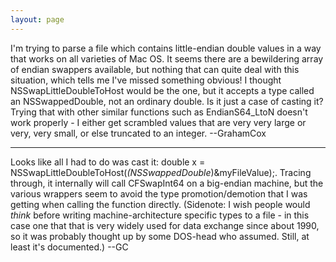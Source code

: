 ```yaml
---
layout: page
---
```


I'm trying to parse a file which contains little-endian double values in a way that works on all varieties of Mac OS. It seems there are a bewildering array of endian swappers available, but nothing that can quite deal with this situation, which tells me I've missed something obvious! I thought NSSwapLittleDoubleToHost would be the one, but it accepts a type called an NSSwappedDouble, not an ordinary double. Is it just a case of casting it? Trying that with other similar functions such as EndianS64_LtoN doesn't work properly - I either get scrambled values that are very very large or very, very small, or else truncated to an integer. --GrahamCox

----

Looks like all I had to do was cast it:     double x = NSSwapLittleDoubleToHost(*(NSSwappedDouble*)&myFileValue);. Tracing through, it internally will call CFSwapInt64 on a big-endian machine, but the various wrappers seem to avoid the type promotion/demotion that I was getting when calling the function directly. (Sidenote: I wish people would *think* before writing machine-architecture specific types to a file - in this case one that that is very widely used for data exchange since about 1990, so it was probably thought up by some DOS-head who assumed. Still, at least it's documented.) --GC
